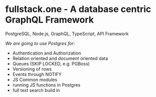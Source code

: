 # fullstack.one - A database centric GraphQL Framework
PostgreSQL, Node.js, GraphQL, TypeScript, API Framework


*We are going to use Postgres for:*
* Authentication and Authorization
* Relation oriented and document oriented data
* Queues (SKIP LOCKED, e.g. PGBoss)
* Versioning of rows
* Events through NOTIFY
* JS Common modules
* running JS functions in Postgres
* full text search build in